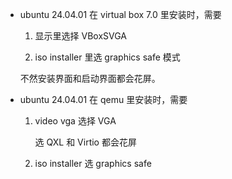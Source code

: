 * ubuntu 24.04.01 在 virtual box 7.0 里安装时，需要

    1. 显示里选择 VBoxSVGA

    2. iso installer 里选 graphics safe 模式

    不然安装界面和启动界面都会花屏。

* ubuntu 24.04.01 在 qemu 里安装时，需要

    1. video vga 选择 VGA

        选 QXL 和 Virtio 都会花屏

    2. iso installer 选 graphics safe
